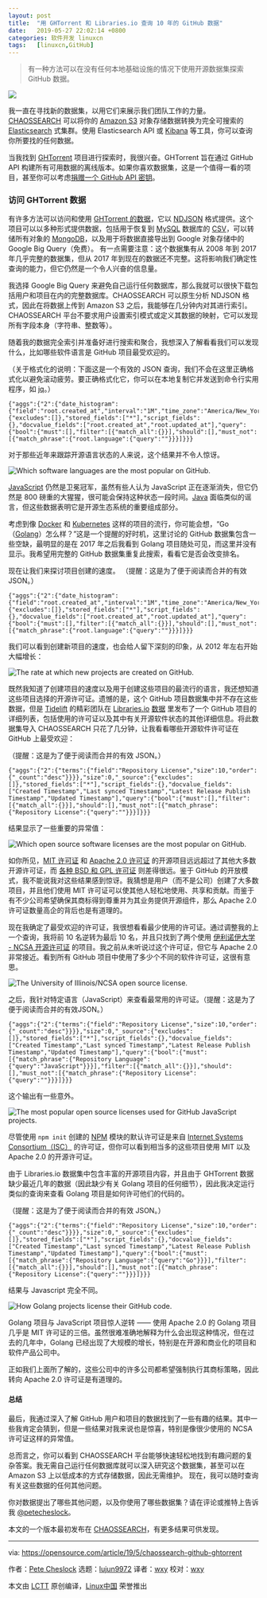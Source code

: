 ```yaml
---
layout: post
title:	"用 GHTorrent 和 Libraries.io 查询 10 年的 GitHub 数据"
date:	2019-05-27 22:02:14 +0800 
categories:	软件开发 linuxcn 
tags:	[linuxcn,GitHub]
---
```




> 
> 有一种方法可以在没有任何本地基础设施的情况下使用开源数据集探索 GitHub 数据。
> 
> 
> 


![](/Asserts/Images/album/201905/27/220200jlzrlz333vkfl8ok.jpg)


我一直在寻找新的数据集，以用它们来展示我们团队工作的力量。[CHAOSSEARCH](https://chaossearch.io/) 可以将你的 [Amazon S3](https://aws.amazon.com/s3/) 对象存储数据转换为完全可搜索的 [Elasticsearch](https://www.elastic.co/) 式集群。使用 Elasticsearch API 或 [Kibana](https://www.elastic.co/products/kibana) 等工具，你可以查询你所要找的任何数据。


当我找到 [GHTorrent](http://ghtorrent.org) 项目进行探索时，我很兴奋。GHTorrent 旨在通过 GitHub API 构建所有可用数据的离线版本。如果你喜欢数据集，这是一个值得一看的项目，甚至你可以考虑[捐赠一个 GitHub API 密钥](http://ghtorrent.org/services.html)。


### 访问 GHTorrent 数据


有许多方法可以访问和使用 [GHTorrent 的数据](http://ghtorrent.org/downloads.html)，它以 [NDJSON](http://ndjson.org) 格式提供。这个项目可以以多种形式提供数据，包括用于恢复到 [MySQL](https://en.wikipedia.org/wiki/MySQL) 数据库的 [CSV](https://en.wikipedia.org/wiki/Comma-separated_values)，可以转储所有对象的 [MongoDB](https://www.mongodb.com/)，以及用于将数据直接导出到 Google 对象存储中的 Google Big Query（免费）。 有一点需要注意：这个数据集有从 2008 年到 2017 年几乎完整的数据集，但从 2017 年到现在的数据还不完整。这将影响我们确定性查询的能力，但它仍然是一个令人兴奋的信息量。


我选择 Google Big Query 来避免自己运行任何数据库，那么我就可以很快下载包括用户和项目在内的完整数据库。CHAOSSEARCH 可以原生分析 NDJSON 格式，因此在将数据上传到 Amazon S3 之后，我能够在几分钟内对其进行索引。CHAOSSEARCH 平台不要求用户设置索引模式或定义其数据的映射，它可以发现所有字段本身（字符串、整数等）。


随着我的数据完全索引并准备好进行搜索和聚合，我想深入了解看看我们可以发现什么，比如哪些软件语言是 GitHub 项目最受欢迎的。


（关于格式化的说明：下面这是一个有效的 JSON 查询，我们不会在这里正确格式化以避免滚动疲劳。要正确格式化它，你可以在本地复制它并发送到命令行实用程序，如 [jq](https://stedolan.github.io/jq/)。）



```
{"aggs":{"2":{"date_histogram":{"field":"root.created_at","interval":"1M","time_zone":"America/New_York","min_doc_count":1}}},"size":0,"_source":{"excludes":[]},"stored_fields":["*"],"script_fields":{},"docvalue_fields":["root.created_at","root.updated_at"],"query":{"bool":{"must":[],"filter":[{"match_all":{}}],"should":[],"must_not":[{"match_phrase":{"root.language":{"query":""}}}]}}}
```

对于那些近年来跟踪开源语言状态的人来说，这个结果并不令人惊讶。


![Which software languages are the most popular on GitHub.](/Asserts/Images/album/201905/27/220219dyiqsuiu9yo7kkyi.png "Which software languages are the most popular on GitHub.")


[JavaScript](https://en.wikipedia.org/wiki/JavaScript) 仍然是卫冕冠军，虽然有些人认为 JavaScript 正在逐渐消失，但它仍然是 800 磅重的大猩猩，很可能会保持这种状态一段时间。[Java](/resources/java) 面临类似的谣言，但这些数据表明它是开源生态系统的重要组成部分。


考虑到像 [Docker](/resources/what-docker) 和 [Kubernetes](/resources/what-is-kubernetes) 这样的项目的流行，你可能会想，“Go（[Golang](https://golang.org/)）怎么样？”这是一个提醒的好时机，这里讨论的 GitHub 数据集包含一些空缺，最明显的是在 2017 年之后我看到 Golang 项目随处可见，而这里并没有显示。我希望用完整的 GitHub 数据集重复此搜索，看看它是否会改变排名。


现在让我们来探讨项目创建的速度。 （提醒：这是为了便于阅读而合并的有效 JSON。）



```
{"aggs":{"2":{"date_histogram":{"field":"root.created_at","interval":"1M","time_zone":"America/New_York","min_doc_count":1}}},"size":0,"_source":{"excludes":[]},"stored_fields":["*"],"script_fields":{},"docvalue_fields":["root.created_at","root.updated_at"],"query":{"bool":{"must":[],"filter":[{"match_all":{}}],"should":[],"must_not":[{"match_phrase":{"root.language":{"query":""}}}]}}}
```

我们可以看到创建新项目的速度，也会给人留下深刻的印象，从 2012 年左右开始大幅增长：


![The rate at which new projects are created on GitHub.](/Asserts/Images/album/201905/27/220222k7kvplrm8ph6824u.png "The rate at which new projects are created on GitHub.")


既然我知道了创建项目的速度以及用于创建这些项目的最流行的语言，我还想知道这些项目选择的开源许可证。遗憾的是，这个 GitHub 项目数据集中并不存在这些数据，但是 [Tidelift](https://tidelift.com) 的精彩团队在 [Libraries.io](http://libraries.io/) [数据](https://libraries.io/data) 里发布了一个 GitHub 项目的详细列表，包括使用的许可证以及其中有关开源软件状态的其他详细信息。将此数据集导入 CHAOSSEARCH 只花了几分钟，让我看看哪些开源软件许可证在 GitHub 上最受欢迎：


（提醒：这是为了便于阅读而合并的有效 JSON。）



```
{"aggs":{"2":{"terms":{"field":"Repository License","size":10,"order":{"_count":"desc"}}}},"size":0,"_source":{"excludes":[]},"stored_fields":["*"],"script_fields":{},"docvalue_fields":["Created Timestamp","Last synced Timestamp","Latest Release Publish Timestamp","Updated Timestamp"],"query":{"bool":{"must":[],"filter":[{"match_all":{}}],"should":[],"must_not":[{"match_phrase":{"Repository License":{"query":""}}}]}}}
```

结果显示了一些重要的异常值：


![Which open source software licenses are the most popular on GitHub.](/Asserts/Images/album/201905/27/220223p04n9o4y84hdw9x4.png "Which open source software licenses are the most popular on GitHub.")


如你所见，[MIT 许可证](https://opensource.org/licenses/MIT) 和 [Apache 2.0 许可证](https://opensource.org/licenses/Apache-2.0) 的开源项目远远超过了其他大多数开源许可证，而 [各种 BSD 和 GPL 许可证](https://opensource.org/licenses) 则差得很远。鉴于 GitHub 的开放模式，我不能说我对这些结果感到惊讶。我猜想是用户（而不是公司）创建了大多数项目，并且他们使用 MIT 许可证可以使其他人轻松地使用、共享和贡献。而鉴于有不少公司希望确保其商标得到尊重并为其业务提供开源组件，那么 Apache 2.0 许可证数量高企的背后也是有道理的。


现在我确定了最受欢迎的许可证，我很想看看最少使用的许可证。通过调整我的上一个查询，我将前 10 名逆转为最后 10 名，并且只找到了两个使用 [伊利诺伊大学 - NCSA 开源许可证](https://tldrlegal.com/license/university-of-illinois---ncsa-open-source-license-(ncsa)) 的项目。我之前从未听说过这个许可证，但它与 Apache 2.0 非常接近。看到所有 GitHub 项目中使用了多少个不同的软件许可证，这很有意思。


![The University of Illinois/NCSA open source license.](/Asserts/Images/album/201905/27/220225egj3p4etptevv4je.png "The University of Illinois/NCSA open source license.")


之后，我针对特定语言（JavaScript）来查看最常用的许可证。（提醒：这是为了便于阅读而合并的有效JSON。）



```
{"aggs":{"2":{"terms":{"field":"Repository License","size":10,"order":{"_count":"desc"}}}},"size":0,"_source":{"excludes":[]},"stored_fields":["*"],"script_fields":{},"docvalue_fields":["Created Timestamp","Last synced Timestamp","Latest Release Publish Timestamp","Updated Timestamp"],"query":{"bool":{"must":[{"match_phrase":{"Repository Language":{"query":"JavaScript"}}}],"filter":[{"match_all":{}}],"should":[],"must_not":[{"match_phrase":{"Repository License":{"query":""}}}]}}}
```

这个输出有一些意外。


![The most popular open source licenses used for GitHub JavaScript projects.](/Asserts/Images/album/201905/27/220228g0y90gnafsa8on03.png "The most popular open source licenses used for GitHub JavaScript projects.")


尽管使用 `npm init` 创建的 [NPM](https://www.npmjs.com/) 模块的默认许可证是来自 [Internet Systems Consortium（ISC）](https://en.wikipedia.org/wiki/ISC_license) 的许可证，但你可以看到相当多的这些项目使用 MIT 以及 Apache 2.0 的开源许可证。


由于 Libraries.io 数据集中包含丰富的开源项目内容，并且由于 GHTorrent 数据缺少最近几年的数据（因此缺少有关 Golang 项目的任何细节），因此我决定运行类似的查询来查看 Golang 项目是如何许可他们的代码的。


（提醒：这是为了便于阅读而合并的有效 JSON。）



```
{"aggs":{"2":{"terms":{"field":"Repository License","size":10,"order":{"_count":"desc"}}}},"size":0,"_source":{"excludes":[]},"stored_fields":["*"],"script_fields":{},"docvalue_fields":["Created Timestamp","Last synced Timestamp","Latest Release Publish Timestamp","Updated Timestamp"],"query":{"bool":{"must":[{"match_phrase":{"Repository Language":{"query":"Go"}}}],"filter":[{"match_all":{}}],"should":[],"must_not":[{"match_phrase":{"Repository License":{"query":""}}}]}}}
```

结果与 Javascript 完全不同。


![How Golang projects license their GitHub code.](/Asserts/Images/album/201905/27/220230wddcbywhw4ct4zch.png "How Golang projects license their GitHub code.")


Golang 项目与 JavaScript 项目惊人逆转 —— 使用 Apache 2.0 的 Golang 项目几乎是 MIT 许可证的三倍。虽然很难准确地解释为什么会出现这种情况，但在过去的几年中，Golang 已经出现了大规模的增长，特别是在开源和商业化的项目和软件产品公司中。


正如我们上面所了解的，这些公司中的许多公司都希望强制执行其商标策略，因此转向 Apache 2.0 许可证是有道理的。


#### 总结


最后，我通过深入了解 GitHub 用户和项目的数据找到了一些有趣的结果。其中一些我肯定会猜到，但是一些结果对我来说也是惊喜，特别是像很少使用的 NCSA 许可证这样的异常值。


总而言之，你可以看到 CHAOSSEARCH 平台能够快速轻松地找到有趣问题的复杂答案。我无需自己运行任何数据库就可以深入研究这个数据集，甚至可以在 Amazon S3 上以低成本的方式存储数据，因此无需维护。 现在，我可以随时查询有关这些数据的任何其他问题。


你对数据提出了哪些其他问题，以及你使用了哪些数据集？请在评论或推特上告诉我 [@petecheslock](https://twitter.com/petecheslock)。


本文的一个版本最初发布在 [CHAOSSEARCH](https://chaossearch.io/blog/where-are-the-github-users-part-1/)，有更多结果可供发现。




---


via: <https://opensource.com/article/19/5/chaossearch-github-ghtorrent>


作者：[Pete Cheslock](https://opensource.com/users/petecheslock/users/ghaff/users/payalsingh/users/davidmstokes) 选题：[lujun9972](https://github.com/lujun9972) 译者：[wxy](https://github.com/wxy) 校对：[wxy](https://github.com/wxy)


本文由 [LCTT](https://github.com/LCTT/TranslateProject) 原创编译，[Linux中国](https://linux.cn/) 荣誉推出
